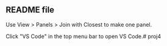 ## README file

Use View > Panels > Join with Closest to make one panel.

Click "VS Code" in the top menu bar to open VS Code.# proj4
